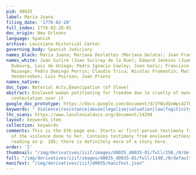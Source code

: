 ```yaml
---
pid: d0035
label: Maria Juana
filing_date: '1776-02-28'
full_index: 1776-02-28-01
doc_origin: New Orleans
language: Spanish
archive: Louisiana Historical Center
governing_body: Spanish Judiciary
names_black: Maria Juana; Mariana Deslattes (Mariana Delata); Juan Francisco; Maria
names_white: Juan Suriré (Juan Suriray de la Rue); Edward Jenkins (Juan Kins); Juan
  Dubourg, Luis de Unzaga; Pedro Ignacio Cowley; Juan Garic; Francisco Murphy; Leonardo
  Mazange; Pedro Domingo Perrin; Claudio Trica; Nicolas Fromantin; Marie Elizabeth
  Venderveken; Luis Poirson; Juan Prieto
names_native:
doc_type: Notarial Acts,Emancipation (of Slave)
abstract: Enslaved woman petitioning for freedom due to cruelty of owner, and subsequent
  contestation over it
google_doc_prototype: https://docs.google.com/document/d/1YWidQxWpc41T0f84SJPDltm7gGzpc-d8WGKw3N6TizA/edit?usp=sharing
keywords: " Violence|resistance|abuse|legalism|valuation|law|fugitivity|truancy|self-purchase|coartación|sale|survival|conspiracy|marronage|kinship"
lhc_scans: https://www.lacolonialdocs.org/document/14298
layout: keywords_item
collection: keywords
comments: This is the 676-page one. Starts w/ first-person testimony from Maria Juana
  of the violence done to her. Contains testimony from enslaved witnesses. I stopped
  reading on p. 105; there is definitely more of a story here.
order: '2'
thumbnail: "/img/derivatives/iiif/images/d0035_d0035-01/full/250,/0/default.jpg"
full: "/img/derivatives/iiif/images/d0035_d0035-01/full/1140,/0/default.jpg"
manifest: "/img/derivatives/iiif/d0035/manifest.json"
---
```

